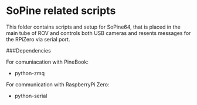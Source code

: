 SoPine related scripts
========================

This folder contains scripts and setup for SoPine64, that is placed in the main tube of ROV and controls 
both USB cameras and resents messages for the RPiZero via serial port.

###Dependencies

For comuniacation with PineBook:

* python-zmq

For communication with RaspberryPi Zero:

* python-serial


